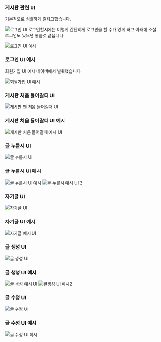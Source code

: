 ### 게시판 관련 UI

기본적으로 심플하게 갈려고했습니다.

![로그인 UI](https://user-images.githubusercontent.com/107871734/213268750-190ea389-1a25-4c95-a496-55b7695d7050.png)
로그인할시에는 이렇게 간단하게 로그인을 할 수가 있게 하고 
아래에 소셜로그인도 있으면 좋을것 같습니다.

![로그인 UI 예시](https://user-images.githubusercontent.com/107871734/213268841-3add6fb0-b4c0-44e3-88d5-548e50aabf16.png)

### 로그인 UI 예시

회원가입 UI 예시 네이버에서 발췌했습니다.

![회원가입 UI 예시](https://user-images.githubusercontent.com/107871734/213271659-43c95b66-c9ec-4520-85e3-222b475545c7.png)


### 게시판 처음 들어갈때 UI

![게시판 맨 처음 들어갈때 UI](https://user-images.githubusercontent.com/107871734/213271700-ed0e284e-daed-4f92-b281-b1df0056de64.png)


### 게시판 처음 들어갈때 UI 예시

![게시판 처음 들어갈때 예시 UI](https://user-images.githubusercontent.com/107871734/213271752-18b0a885-2dbb-4527-bb46-2fd39b253801.png)


### 글 누를시 UI

![글 누를시 UI](https://user-images.githubusercontent.com/107871734/213271768-3f9cc2c1-82b1-4dc1-9446-780d6f39102b.png)


### 글 누를시 UI 예시


![글 누를시 UI 예시](https://user-images.githubusercontent.com/107871734/213271811-0a816b75-5991-4e5a-a543-75c4e41b6179.png)
![글 누를시 예시 UI 2](https://user-images.githubusercontent.com/107871734/213271831-575296b6-dcb4-46b0-ae52-8e133853923a.png)


### 자기글 UI

![자기글 UI](https://user-images.githubusercontent.com/107871734/213271904-09d29925-0c71-4392-8ff5-646b8fc0dcac.png)

### 자기글 UI 예시
![자기글 예시 UI ](https://user-images.githubusercontent.com/107871734/213271933-1bc3cff7-b468-49f5-ae2c-6d56ee02098b.png)


### 글 생성 UI
![글 생성 UI](https://user-images.githubusercontent.com/107871734/213271959-1d61d725-794d-4737-b509-6708848ea9d9.png)

### 글 생성 UI 예시
![글 생성 예시 UI ](https://user-images.githubusercontent.com/107871734/213271980-bf24461b-95ff-40e6-8f50-02f424885660.png)
![글생성 UI 예시2](https://user-images.githubusercontent.com/107871734/213271990-a9557bc7-6800-4b5c-9758-3ba30037eaab.png)

### 글 수정 UI
![글 수정 UI](https://user-images.githubusercontent.com/107871734/213272014-0d4fc685-0131-49ae-a5bd-94e1adc487ac.png)

### 글 수정 UI 예시
![글 수정 UI 예시](https://user-images.githubusercontent.com/107871734/213272053-100eac37-6369-4366-8848-bb6d8f731bf4.png)




